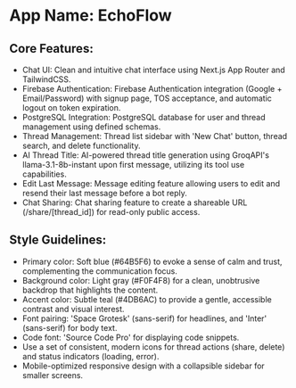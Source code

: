 # **App Name**: EchoFlow

## Core Features:

- Chat UI: Clean and intuitive chat interface using Next.js App Router and TailwindCSS.
- Firebase Authentication: Firebase Authentication integration (Google + Email/Password) with signup page, TOS acceptance, and automatic logout on token expiration.
- PostgreSQL Integration: PostgreSQL database for user and thread management using defined schemas.
- Thread Management: Thread list sidebar with 'New Chat' button, thread search, and delete functionality.
- AI Thread Title: AI-powered thread title generation using GroqAPI's llama-3.1-8b-instant upon first message, utilizing its tool use capabilities.
- Edit Last Message: Message editing feature allowing users to edit and resend their last message before a bot reply.
- Chat Sharing: Chat sharing feature to create a shareable URL (/share/[thread_id]) for read-only public access.

## Style Guidelines:

- Primary color: Soft blue (#64B5F6) to evoke a sense of calm and trust, complementing the communication focus.
- Background color: Light gray (#F0F4F8) for a clean, unobtrusive backdrop that highlights the content.
- Accent color: Subtle teal (#4DB6AC) to provide a gentle, accessible contrast and visual interest.
- Font pairing: 'Space Grotesk' (sans-serif) for headlines, and 'Inter' (sans-serif) for body text.
- Code font: 'Source Code Pro' for displaying code snippets.
- Use a set of consistent, modern icons for thread actions (share, delete) and status indicators (loading, error).
- Mobile-optimized responsive design with a collapsible sidebar for smaller screens.